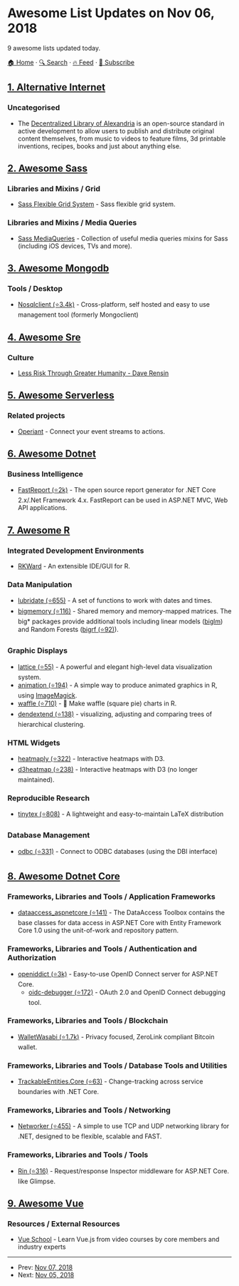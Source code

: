 # Awesome List Updates on Nov 06, 2018

9 awesome lists updated today.

[🏠 Home](/README.md) · [🔍 Search](https://www.trackawesomelist.com/search/) · [🔥 Feed](https://www.trackawesomelist.com/rss.xml) · [📮 Subscribe](https://trackawesomelist.us17.list-manage.com/subscribe?u=d2f0117aa829c83a63ec63c2f&id=36a103854c)



## [1. Alternative Internet](/content/redecentralize/alternative-internet/README.md)

### Uncategorised

*   The [Decentralized Library of Alexandria](https://www.alexandria.io/) is an open-source standard in active development to allow users to publish and distribute original content themselves, from music to videos to feature films, 3d printable inventions, recipes, books and just about anything else.

## [2. Awesome Sass](/content/Famolus/awesome-sass/README.md)

### Libraries and Mixins / Grid

*   [Sass Flexible Grid System](https://dnomak.com/flexiblegs/install/sass/) - Sass flexible grid system.

### Libraries and Mixins / Media Queries

*   [Sass MediaQueries](http://rafalbromirski.github.io/sass-mediaqueries/) - Collection of useful media queries mixins for Sass (including iOS devices, TVs and more).

## [3. Awesome Mongodb](/content/ramnes/awesome-mongodb/README.md)

### Tools / Desktop

*   [Nosqlclient (⭐3.4k)](https://github.com/nosqlclient/nosqlclient) - Cross-platform, self hosted and easy to use management tool (formerly Mongoclient)

## [4. Awesome Sre](/content/dastergon/awesome-sre/README.md)

### Culture

*   [Less Risk Through Greater Humanity - Dave Rensin](https://www.youtube.com/watch?v=0zqBlRW_6jA)

## [5. Awesome Serverless](/content/pmuens/awesome-serverless/README.md)

### Related projects

*   [Operiant](https://operiant.com) - Connect your event streams to actions.

## [6. Awesome Dotnet](/content/quozd/awesome-dotnet/README.md)

### Business Intelligence

*   [FastReport (⭐2k)](https://github.com/FastReports/FastReport) - The open source report generator for .NET Core 2.x/.Net Framework 4.x. FastReport can be used in ASP.NET MVC, Web API applications.

## [7. Awesome R](/content/qinwf/awesome-R/README.md)

### Integrated Development Environments

*   [RKWard](https://rkward.kde.org/) - An extensible IDE/GUI for R.

### Data Manipulation

*   [lubridate (⭐655)](https://github.com/tidyverse/lubridate) - A set of functions to work with dates and times.
*   [bigmemory (⭐116)](https://github.com/kaneplusplus/bigmemory) - Shared memory and memory-mapped matrices. The big\* packages provide additional tools including linear models ([biglm](http://cran.r-project.org/web/packages/biglm/index.html)) and Random Forests ([bigrf (⭐92)](https://github.com/aloysius-lim/bigrf)).

### Graphic Displays

*   [lattice (⭐55)](https://github.com/deepayan/lattice) - A powerful and elegant high-level data visualization system.
*   [animation (⭐194)](https://github.com/yihui/animation) - A simple way to produce animated graphics in R, using [ImageMagick](http://imagemagick.org/).
*   [waffle (⭐710)](https://github.com/hrbrmstr/waffle) -  🍁 Make waffle (square pie) charts in R.
*   [dendextend (⭐138)](https://github.com/talgalili/dendextend) -  visualizing, adjusting and comparing trees of hierarchical clustering.

### HTML Widgets

*   [heatmaply (⭐322)](https://github.com/talgalili/heatmaply) - Interactive heatmaps with D3.
*   [d3heatmap (⭐238)](https://github.com/rstudio/d3heatmap) - Interactive heatmaps with D3 (no longer maintained).

### Reproducible Research

*   [tinytex (⭐808)](https://github.com/yihui/tinytex) - A lightweight and easy-to-maintain LaTeX distribution

### Database Management

*   [odbc (⭐331)](https://github.com/r-dbi/odbc) - Connect to ODBC databases (using the DBI interface)

## [8. Awesome Dotnet Core](/content/thangchung/awesome-dotnet-core/README.md)

### Frameworks, Libraries and Tools / Application Frameworks

*   [dataaccess\_aspnetcore (⭐141)](https://github.com/digipolisantwerp/dataaccess_aspnetcore) - The DataAccess Toolbox contains the base classes for data access in ASP.NET Core with Entity Framework Core 1.0 using the unit-of-work and repository pattern.

### Frameworks, Libraries and Tools / Authentication and Authorization

*   [openiddict (⭐3k)](https://github.com/openiddict/openiddict-core) - Easy-to-use OpenID Connect server for ASP.NET Core.
    *   [oidc-debugger (⭐172)](https://github.com/nbarbettini/oidc-debugger) - OAuth 2.0 and OpenID Connect debugging tool.

### Frameworks, Libraries and Tools / Blockchain

*   [WalletWasabi (⭐1.7k)](https://github.com/zkSNACKs/WalletWasabi) - Privacy focused, ZeroLink compliant Bitcoin wallet.

### Frameworks, Libraries and Tools / Database Tools and Utilities

*   [TrackableEntities.Core (⭐63)](https://github.com/TrackableEntities/TrackableEntities.Core) - Change-tracking across service boundaries with .NET Core.

### Frameworks, Libraries and Tools / Networking

*   [Networker (⭐455)](https://github.com/MarkioE/Networker) - A simple to use TCP and UDP networking library for .NET, designed to be flexible, scalable and FAST.

### Frameworks, Libraries and Tools / Tools

*   [Rin (⭐316)](https://github.com/mayuki/Rin) - Request/response Inspector middleware for ASP.NET Core. like Glimpse.

## [9. Awesome Vue](/content/vuejs/awesome-vue/README.md)

### Resources / External Resources

*   [Vue School](https://vueschool.io) - Learn Vue.js from video courses by core members and industry experts

---

- Prev: [Nov 07, 2018](/content/2018/11/07/README.md)
- Next: [Nov 05, 2018](/content/2018/11/05/README.md)